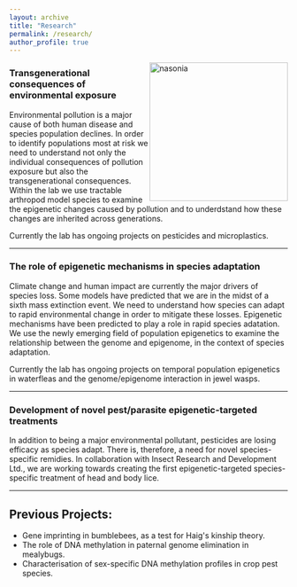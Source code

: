 ```yaml
---
layout: archive
title: "Research"
permalink: /research/
author_profile: true
---
```


<img src="./files/nasonia.jpg" alt="nasonia" style="float:right;width:250px">

<h3>Transgenerational consequences of environmental exposure</h3>
Environmental pollution is a major cause of both human disease and species population declines. In order to identify populations most at risk we need to understand not only the individual consequences of pollution exposure but also the transgenerational consequences. Within the lab we use tractable arthropod model species to examine the epigenetic changes caused by pollution and to underdstand how these changes are inherited across generations. 

Currently the lab has ongoing projects on pesticides and microplastics.

---

<h3>The role of epigenetic mechanisms in species adaptation</h3>
Climate change and human impact are currently the major drivers of species loss. Some models have predicted that we are in the midst of a sixth mass extinction event. We need to understand how species can adapt to rapid environmental change in order to mitigate these losses. Epigenetic mechanisms have been predicted to play a role in rapid species adatation. We use the newly emerging field of population epigenetics to examine the relationship between the genome and epigenome, in the context of species adaptation.

Currently the lab has ongoing projects on temporal population epigenetics in waterfleas and the genome/epigenome interaction in jewel wasps.

---

<h3>Development of novel pest/parasite epigenetic-targeted treatments</h3>
In addition to being a major environmental pollutant, pesticides are losing efficacy as species adapt. There is, therefore, a need for novel species-specific remidies. In collaboration with Insect Research and Development Ltd., we are working towards creating the first epigenetic-targeted species-specific treatment of head and body lice. 

---

<h2>Previous Projects:</h2>

- Gene imprinting in bumblebees, as a test for Haig's kinship theory.
- The role of DNA methylation in paternal genome elimination in mealybugs.
- Characterisation of sex-specific DNA methylation profiles in crop pest species.